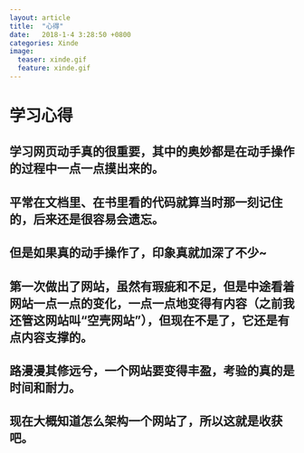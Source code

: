 ```yaml
---
layout: article
title:  "心得"
date:   2018-1-4 3:28:50 +0800
categories: Xinde
image:
  teaser: xinde.gif
  feature: xinde.gif
---
```



# 学习心得

## 学习网页动手真的很重要，其中的奥妙都是在动手操作的过程中一点一点摸出来的。
## 平常在文档里、在书里看的代码就算当时那一刻记住的，后来还是很容易会遗忘。
## 但是如果真的动手操作了，印象真就加深了不少~
## 第一次做出了网站，虽然有瑕疵和不足，但是中途看着网站一点一点的变化，一点一点地变得有内容（之前我还管这网站叫“空壳网站”），但现在不是了，它还是有点内容支撑的。
## 路漫漫其修远兮，一个网站要变得丰盈，考验的真的是时间和耐力。
## 现在大概知道怎么架构一个网站了，所以这就是收获吧。


